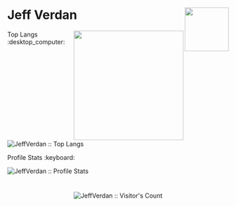 # Jeff Verdan <img align="right" src="https://media2.giphy.com/media/SqeaJvuHTby1fW2wdL/giphy.gif?cid=790b76113544bfb9c477b76f2984738457402d082254af99&rid=giphy.gif&ct=s" width="100"/>


<img align="right" src="https://media0.giphy.com/media/ksE9feSa2b4V2GYwY4/giphy.gif?cid=790b761139a55103ab94d65249aae2423ea8f7ac36b31178&rid=giphy.gif&ct=ts" width="250"/>


<p align="">Top Langs :desktop_computer:</p>
<img src="https://github-readme-stats.vercel.app/api/top-langs/?username=jeffverdan&theme=tokyonight&layout=compact" alt="JeffVerdan :: Top Langs"  />

<p align="">Profile Stats :keyboard:</p>
<img src="https://github-readme-stats.vercel.app/api?username=jeffverdan&show_icons=true&theme=tokyonight" alt="JeffVerdan :: Profile Stats" />

#
<p align="center"><img src="https://profile-counter.glitch.me/jeffverdan/count.svg" alt="JeffVerdan :: Visitor's Count" /></p>
